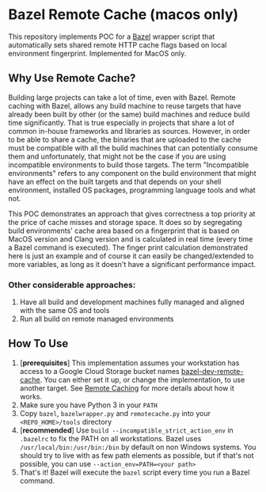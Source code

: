 # Bazel Remote Cache (macos only)
This repository implements POC for a [Bazel](https://github.com/bazelbuild) wrapper script that automatically sets 
shared remote HTTP cache flags based on local environment fingerprint. Implemented for MacOS only.

## Why Use Remote Cache?
Building large projects can take a lot of time, even with Bazel. Remote caching with Bazel, allows any build machine to
reuse targets that have already been built by other (or the same) build machines and reduce build time significantly. 
That is true especially in projects that share a lot of common in-house frameworks and libraries as sources. 
However, in order to be able to share a cache, the binaries that are uploaded to the cache must be compatible with all 
the build machines that can potentially consume them and unfortunately, that might not be the case if you are using 
incompatible environments to build those targets. The term "Incompatible environments" refers to any component on the 
build environment that might have an effect on the built targets and that depends on your shell environment, installed 
OS packages, programming language tools and what not.    
    
This POC demonstrates an approach that gives correctness a top priority at the price of cache misses and storage space. 
It does so by segregating build environments' cache area based on a fingerprint that is based on MacOS version and Clang 
version and is calculated in real time (every time a Bazel command is executed). The finger print calculation 
demonstrated here is just an example and of course it can easily be changed/extended to more variables, as long as it 
doesn't have a significant performance impact.

### Other considerable approaches:
1. Have all build and development machines fully managed and aligned with the same OS and tools
2. Run all build on remote managed environments

## How To Use
1. [**prerequisites**] This implementation assumes your workstation has access to a Google Cloud Storage bucket names [bazel-dev-remote-cache](https://github.com/sha1n/bazel-remote-cache/blob/2cf3ed868d8bdfacc21d55cea59c4f1581185b29/remotecache.py#L11). You can either set it up, or change the implementation, to use another target. See [Remote Caching](https://docs.bazel.build/versions/master/remote-caching.html) for more details about how it works.
1. Make sure you have Python 3 in your `PATH`
1. Copy `bazel`, `bazelwrapper.py` and `remotecache.py` into your `<REPO_HOME>/tools` directory
1. [**recommended**] Use `build --incompatible_strict_action_env` in `.bazelrc` to fix the PATH on all workstations. Bazel uses `/usr/local/bin:/usr/bin:/bin` by default on non Windows systems. You should try to live with as few path elements as possible, but if that's not possible, you can use `--action_env=PATH=<your path>`
1. That's it! Bazel will execute the `bazel` script every time you run a Bazel command.

